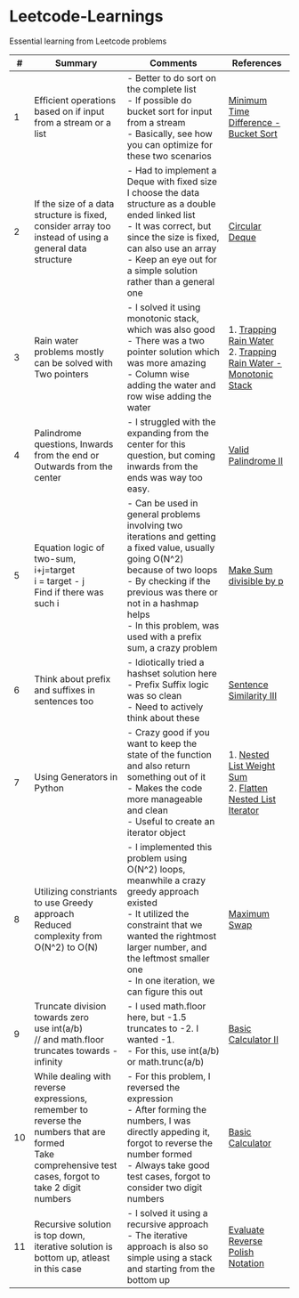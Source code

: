 # Leetcode-Learnings
Essential learning from Leetcode problems

| # | Summary | Comments | References |
|---|---------|----------|------------|
| 1 | Efficient operations based on if input from a stream or a list | - Better to do sort on the complete list <br> - If possible do bucket sort for input from a stream <br> - Basically, see how you can optimize for these two scenarios | [Minimum Time Difference - Bucket Sort](Algorithms/Minimum%20Time%20Difference%20-%20Bucket%20Sort.py) |
| 2 | If the size of a data structure is fixed, consider array too instead of using a general data structure | - Had to implement a Deque with fixed size <br> I choose the data structure as a double ended linked list <br> - It was correct, but since the size is fixed, can also use an array <br> - Keep an eye out for a simple solution rather than a general one | [Circular Deque](./Data%20Structures/Circular%20Deque.py) | 
| 3 | Rain water problems mostly can be solved with Two pointers | - I solved it using monotonic stack, which was also good <br> - There was a two pointer solution which was more amazing<br> - Column wise adding the water and row wise adding the water | 1. [Trapping Rain Water](./Two%20Pointers/Trapping%20Rain%20Water.py) <br>2. [Trapping Rain Water - Monotonic Stack](./Monotonic%20Stack/Trapping%20Rain%20Water.py) |
| 4 | Palindrome questions, Inwards from the end or Outwards from the center | - I struggled with the expanding from the center for this question, but coming inwards from the ends was way too easy. | [Valid Palindrome II](./Palindrome/Valid%20Palindrome%20II.py) 
| 5 | Equation logic of two-sum, i+j=target <br> i = target - j <br> Find if there was such i <br> | - Can be used in general problems involving two iterations and getting a fixed value, usually going O(N^2) because of two loops <br>- By checking if the previous was there or not in a hashmap helps <br>- In this problem, was used with a prefix sum, a crazy problem | [Make Sum divisible by p](./Prefix%20Sum/Make%20Sum%20divisible%20by%20p.py) 
| 6 | Think about prefix and suffixes in sentences too | - Idiotically tried a hashset solution here <br> - Prefix Suffix logic was so clean <br> - Need to actively think about these | [Sentence Similarity III](./String%20Manipulations/Sentence%20Similarity%20III.py)
| 7 | Using Generators in Python | - Crazy good if you want to keep the state of the function and also return something out of it <br> - Makes the code more manageable and clean <br> - Useful to create an iterator object | 1. [Nested List Weight Sum](./Generators/Nested%20List%20Weight%20Sum.py) <br> 2. [Flatten Nested List Iterator](./Stack%20/Flatten%20Nested%20List%20Iterator.py)
| 8 | Utilizing constriants to use Greedy approach <br> Reduced complexity from O(N^2) to O(N) | - I implemented this problem using O(N^2) loops, meanwhile a crazy greedy approach existed <br> - It utilized the constraint that we wanted the rightmost larger number, and the leftmost smaller one <br> - In one iteration, we can figure this out | [Maximum Swap](./String%20Manipulations/Maximum%20Swap.py) 
| 9 | Truncate division towards zero <br> use int(a/b) <br> // and math.floor truncates towards - infinity | - I used math.floor here, but -1.5 truncates to -2. I wanted -1. <br> - For this, use int(a/b) or math.trunc(a/b) | [Basic Calculator II](./String%20Manipulations/Basic%20Calculator%20II.py)
| 10 | While dealing with reverse expressions, remember to reverse the numbers that are formed <br> Take comprehensive test cases, forgot to take 2 digit numbers | - For this problem, I reversed the expression <br> - After forming the numbers, I was directly appeding it, forgot to reverse the number formed <br> - Always take good test cases, forgot to consider two digit numbers | [Basic Calculator](./String%20Manipulations/Basic%20Calculator.py)
| 11 | Recursive solution is top down, iterative solution is bottom up, atleast in this case | - I solved it using a recursive approach <br> - The iterative approach is also so simple using a stack and starting from the bottom up | [Evaluate Reverse Polish Notation](./String%20Manipulations/Evaluate%20Reverse%20Polish%20Notation.py)